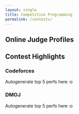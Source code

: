 ```yaml
---
layout: single
title: Competitive Programming
permalink: /contests/
---
```


## Online Judge Profiles

## Contest Highlights

### Codeforces

Autogenerate top 5 perfs here :o

### DMOJ

Autogenerate top 5 perfs here :o